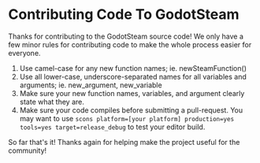 # Contributing Code To GodotSteam

Thanks for contributing to the GodotSteam source code! We only have a few minor rules for contributing code to make the whole process easier for everyone.

1. Use camel-case for any new function names; ie. newSteamFunction()
2. Use all lower-case, underscore-separated names for all variables and arguments; ie. new_argument, new_variable
3. Make sure your new function names, variables, and argument clearly state what they are.
4. Make sure your code compiles before submitting a pull-request.  You may want to use `scons platform=[your platform] production=yes tools=yes target=release_debug` to test your editor build.

So far that's it!  Thanks again for helping make the project useful for the community!